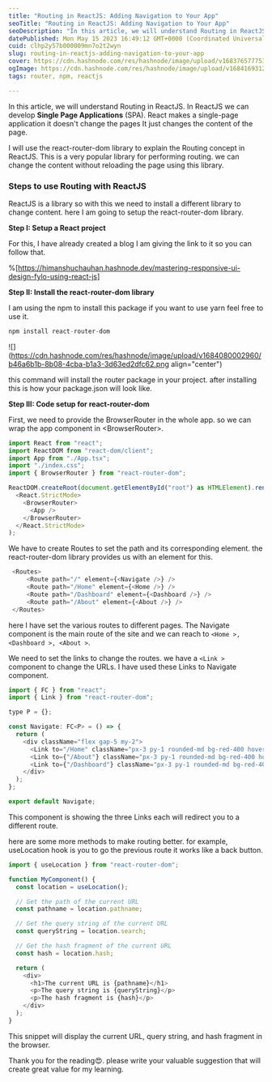 ```yaml
---
title: "Routing in ReactJS: Adding Navigation to Your App"
seoTitle: "Routing in ReactJS: Adding Navigation to Your App"
seoDescription: "In this article, we will understand Routing in ReactJS."
datePublished: Mon May 15 2023 16:49:12 GMT+0000 (Coordinated Universal Time)
cuid: clhp2y57b000009mn7o2t2wyn
slug: routing-in-reactjs-adding-navigation-to-your-app
cover: https://cdn.hashnode.com/res/hashnode/image/upload/v1683765777534/7c443a08-a49a-40e8-9a48-ac4bad0a4bc3.png
ogImage: https://cdn.hashnode.com/res/hashnode/image/upload/v1684169312194/c888742e-27b1-4895-9ea7-32531728bcdb.png
tags: router, npm, reactjs

---
```


In this article, we will understand Routing in ReactJS. In ReactJS we can develop **Single Page Applications** (SPA). React makes a single-page application it doesn't change the pages It just changes the content of the page.

I will use the react-router-dom library to explain the Routing concept in ReactJS. This is a very popular library for performing routing. we can change the content without reloading the page using this library.

### **Steps to use Routing with ReactJS**

ReactJS is a library so with this we need to install a different library to change content. here I am going to setup the react-router-dom library.

**Step I: Setup a React project**

For this, I have already created a blog I am giving the link to it so you can follow that.

%[https://himanshuchauhan.hashnode.dev/mastering-responsive-ui-design-fylo-using-react-js] 

**Step II: Install the react-router-dom library**

I am using the npm to install this package if you want to use yarn feel free to use it.

```javascript
npm install react-router-dom
```

![](https://cdn.hashnode.com/res/hashnode/image/upload/v1684080002960/b46a6b1b-8b08-4cba-b1a3-3d63ed2dfc62.png align="center")

this command will install the router package in your project. after installing this is how your package.json will look like.

**Step III: Code setup for react-router-dom**

First, we need to provide the BrowserRouter in the whole app. so we can wrap the app component in &lt;BrowserRouter&gt;.

```javascript
import React from "react";
import ReactDOM from "react-dom/client";
import App from "./App.tsx";
import "./index.css";
import { BrowserRouter } from "react-router-dom";

ReactDOM.createRoot(document.getElementById("root") as HTMLElement).render(
  <React.StrictMode>
    <BrowserRouter>
      <App />
    </BrowserRouter>
  </React.StrictMode>
);
```

We have to create Routes to set the path and its corresponding element. the react-router-dom library provides us with an element for this.

```javascript
 <Routes>
     <Route path="/" element={<Navigate />} />
     <Route path="/Home" element={<Home />} />
     <Route path="/Dashboard" element={<Dashboard />} />
     <Route path="/About" element={<About />} />
 </Routes>
```

here I have set the various routes to different pages. The Navigate component is the main route of the site and we can reach to `<Home >, <Dashboard >, <About >`.

We need to set the links to change the routes. we have a `<Link >` component to change the URLs. I have used these Links to Navigate component.

```javascript
import { FC } from "react";
import { Link } from "react-router-dom";

type P = {};

const Navigate: FC<P> = () => {
  return (
    <div className="flex gap-5 my-2">
      <Link to="/Home" className="px-3 py-1 rounded-md bg-red-400 hover:bg-red-500 text-white ">Home</Link>
      <Link to={"/About"} className="px-3 py-1 rounded-md bg-red-400 hover:bg-red-500 text-white ">ABout</Link>
      <Link to={"/Dashboard"} className="px-3 py-1 rounded-md bg-red-400 hover:bg-red-500 text-white ">Dashboard</Link>
    </div>
  );
};

export default Navigate;
```

This component is showing the three Links each will redirect you to a different route.

here are some more methods to make routing better. for example, useLocation hook is you to go the previous route it works like a back button.

```javascript
import { useLocation } from "react-router-dom";

function MyComponent() {
  const location = useLocation();

  // Get the path of the current URL
  const pathname = location.pathname;

  // Get the query string of the current URL
  const queryString = location.search;

  // Get the hash fragment of the current URL
  const hash = location.hash;

  return (
    <div>
      <h1>The current URL is {pathname}</h1>
      <p>The query string is {queryString}</p>
      <p>The hash fragment is {hash}</p>
    </div>
  );
}
```

This snippet will display the current URL, query string, and hash fragment in the browser.

Thank you for the reading😍. please write your valuable suggestion that will create great value for my learning.